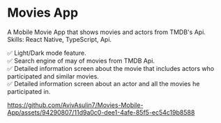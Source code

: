 # Movies App

A Mobile Movie App that shows movies and actors from TMDB's Api. <br/>
Skills: React Native, TypeScript, Api.

✅ Light/Dark mode feature. <br/>
✅ Search engine of may of movies from TMDB Api. <br/>
✅ Detailed information screen about the movie that includes actors who participated and similar movies. <br/>
✅ Detailed information screen about an actor and all the movies he participated in. <br/>

https://github.com/AvivAsulin7/Movies-Mobile-App/assets/94290807/11d9a0c0-dee1-4afe-85f5-ec54c19b8588
